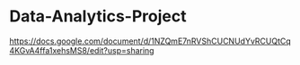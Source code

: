 # Data-Analytics-Project
https://docs.google.com/document/d/1NZQmE7nRVShCUCNUdYvRCUQtCq4KGvA4ffa1xehsMS8/edit?usp=sharing
